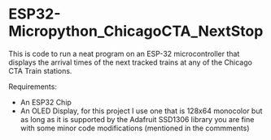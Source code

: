 # ESP32-Micropython_ChicagoCTA_NextStop

This is code to run a neat program on an ESP-32 microcontroller that displays the arrival times of the next tracked trains at any of the Chicago CTA Train stations.

Requirements:
- An ESP32 Chip
- An OLED Display, for this project I use one that is 128x64 monocolor but as long as it is supported by the Adafruit SSD1306 library you are fine with some minor code modifications (mentioned in the commments)
